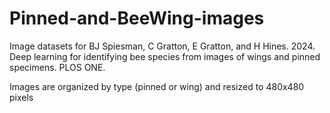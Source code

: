 # Pinned-and-BeeWing-images
Image datasets for BJ Spiesman, C Gratton, E Gratton, and H Hines. 2024. Deep learning for identifying bee species from images of wings and pinned specimens. PLOS ONE.

Images are organized by type (pinned or wing) and resized to 480x480 pixels
